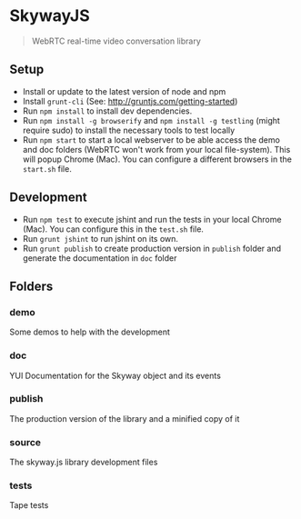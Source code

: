 # SkywayJS

> WebRTC real-time video conversation library

## Setup

- Install or update to the latest version of node and npm
- Install `grunt-cli` (See: http://gruntjs.com/getting-started)
- Run `npm install` to install dev dependencies.
- Run `npm install -g browserify` and `npm install -g testling` (might require sudo) to install the necessary tools to test locally
- Run `npm start` to start a local webserver to be able access the demo and doc folders (WebRTC won't work from your local file-system). This will popup Chrome (Mac). You can configure a different browsers in the `start.sh` file.

## Development

- Run `npm test` to execute jshint and run the tests in your local Chrome (Mac). You can configure this in the `test.sh` file.
- Run `grunt jshint` to run jshint on its own.
- Run `grunt publish` to create production version in `publish` folder and generate the documentation in `doc` folder

## Folders

### demo

Some demos to help with the development

### doc

YUI Documentation for the Skyway object and its events

### publish

The production version of the library and a minified copy of it

### source

The skyway.js library development files

### tests

Tape tests

